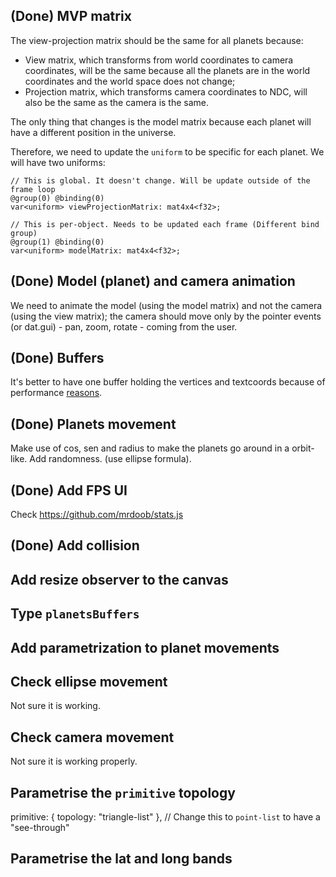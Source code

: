 ## (Done) MVP matrix

The view-projection matrix should be the same for all planets because:

- View matrix, which transforms from world coordinates to camera coordinates, will be the same because all the planets are in the world coordinates and the world space does not change;
- Projection matrix, which transforms camera coordinates to NDC, will also be the same as the camera is the same.

The only thing that changes is the model matrix because each planet will have a different position in the universe.

Therefore, we need to update the `uniform` to be specific for each planet. We will have two uniforms:

```wgsl
// This is global. It doesn't change. Will be update outside of the frame loop
@group(0) @binding(0)
var<uniform> viewProjectionMatrix: mat4x4<f32>;

// This is per-object. Needs to be updated each frame (Different bind group)
@group(1) @binding(0)
var<uniform> modelMatrix: mat4x4<f32>;
```

## (Done) Model (planet) and camera animation

We need to animate the model (using the model matrix) and not the camera (using the view matrix); the camera should move only by the pointer events (or dat.gui) - pan, zoom, rotate - coming from the user.

## (Done) Buffers

It's better to have one buffer holding the vertices and textcoords because of performance [reasons](https://webgpufundamentals.org/webgpu/lessons/webgpu-optimization.html#a-pack-verts).

## (Done) Planets movement

Make use of cos, sen and radius to make the planets go around in a orbit-like. Add randomness. (use ellipse formula).

## (Done) Add FPS UI

Check https://github.com/mrdoob/stats.js

## (Done) Add collision

## Add resize observer to the canvas

## Type `planetsBuffers`

## Add parametrization to planet movements

## Check ellipse movement

Not sure it is working.

## Check camera movement

Not sure it is working properly.

## Parametrise the `primitive` topology

primitive: { topology: "triangle-list" }, // Change this to `point-list` to have a "see-through"

## Parametrise the lat and long bands

